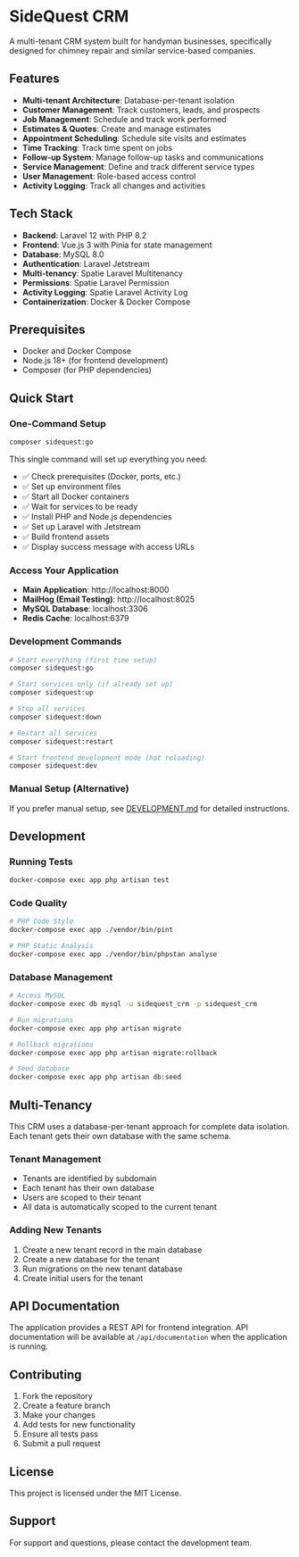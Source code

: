# SideQuest CRM

A multi-tenant CRM system built for handyman businesses, specifically designed for chimney repair and similar service-based companies.

## Features

- **Multi-tenant Architecture**: Database-per-tenant isolation
- **Customer Management**: Track customers, leads, and prospects
- **Job Management**: Schedule and track work performed
- **Estimates & Quotes**: Create and manage estimates
- **Appointment Scheduling**: Schedule site visits and estimates
- **Time Tracking**: Track time spent on jobs
- **Follow-up System**: Manage follow-up tasks and communications
- **Service Management**: Define and track different service types
- **User Management**: Role-based access control
- **Activity Logging**: Track all changes and activities

## Tech Stack

- **Backend**: Laravel 12 with PHP 8.2
- **Frontend**: Vue.js 3 with Pinia for state management
- **Database**: MySQL 8.0
- **Authentication**: Laravel Jetstream
- **Multi-tenancy**: Spatie Laravel Multitenancy
- **Permissions**: Spatie Laravel Permission
- **Activity Logging**: Spatie Laravel Activity Log
- **Containerization**: Docker & Docker Compose

## Prerequisites

- Docker and Docker Compose
- Node.js 18+ (for frontend development)
- Composer (for PHP dependencies)

## Quick Start

### One-Command Setup

```bash
composer sidequest:go
```

This single command will set up everything you need:
- ✅ Check prerequisites (Docker, ports, etc.)
- ✅ Set up environment files
- ✅ Start all Docker containers
- ✅ Wait for services to be ready
- ✅ Install PHP and Node.js dependencies
- ✅ Set up Laravel with Jetstream
- ✅ Build frontend assets
- ✅ Display success message with access URLs

### Access Your Application

- **Main Application**: http://localhost:8000
- **MailHog (Email Testing)**: http://localhost:8025
- **MySQL Database**: localhost:3306
- **Redis Cache**: localhost:6379

### Development Commands

```bash
# Start everything (first time setup)
composer sidequest:go

# Start services only (if already set up)
composer sidequest:up

# Stop all services
composer sidequest:down

# Restart all services
composer sidequest:restart

# Start frontend development mode (hot reloading)
composer sidequest:dev
```

### Manual Setup (Alternative)

If you prefer manual setup, see [DEVELOPMENT.md](DEVELOPMENT.md) for detailed instructions.

## Development

### Running Tests

```bash
docker-compose exec app php artisan test
```

### Code Quality

```bash
# PHP Code Style
docker-compose exec app ./vendor/bin/pint

# PHP Static Analysis
docker-compose exec app ./vendor/bin/phpstan analyse
```

### Database Management

```bash
# Access MySQL
docker-compose exec db mysql -u sidequest_crm -p sidequest_crm

# Run migrations
docker-compose exec app php artisan migrate

# Rollback migrations
docker-compose exec app php artisan migrate:rollback

# Seed database
docker-compose exec app php artisan db:seed
```

## Multi-Tenancy

This CRM uses a database-per-tenant approach for complete data isolation. Each tenant gets their own database with the same schema.

### Tenant Management

- Tenants are identified by subdomain
- Each tenant has their own database
- Users are scoped to their tenant
- All data is automatically scoped to the current tenant

### Adding New Tenants

1. Create a new tenant record in the main database
2. Create a new database for the tenant
3. Run migrations on the new tenant database
4. Create initial users for the tenant

## API Documentation

The application provides a REST API for frontend integration. API documentation will be available at `/api/documentation` when the application is running.

## Contributing

1. Fork the repository
2. Create a feature branch
3. Make your changes
4. Add tests for new functionality
5. Ensure all tests pass
6. Submit a pull request

## License

This project is licensed under the MIT License.

## Support

For support and questions, please contact the development team.
